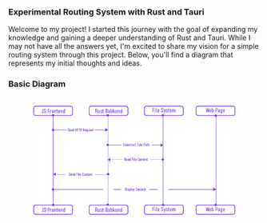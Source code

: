### Experimental Routing System with Rust and Tauri

Welcome to my project! I started this journey with the goal of expanding my knowledge and gaining a deeper understanding of Rust and Tauri. While I may not have all the answers yet, I'm excited to share my vision for a simple routing system through this project. Below, you'll find a diagram that represents my initial thoughts and ideas.

### Basic Diagram
<br>
<div align="center">
  <img width="80%" src="https://raw.githubusercontent.com/tafhimulkabir/experimental-route-with-rust-and-tauri/main/media/Router.png" alt="Diagram">
</div>
<br><br>
